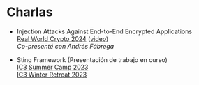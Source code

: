 # Charlas

- Injection Attacks Against End-to-End Encrypted Applications\
[Real World Crypto 2024](https://rwc.iacr.org/2024/)
([video](https://www.youtube.com/watch?v=-M-E3uDS0t8))\
_Co-presenté con Andrés Fábrega_

- Sting Framework (Presentación de trabajo en curso)\
[IC3 Summer Camp 2023](https://www.initc3.org/events/2023-06-12-ic3-blockchain-camp-2023)\
[IC3 Winter Retreat 2023](https://www.initc3.org/events/2023-01-15-ic3-winter-retreat-2023)
